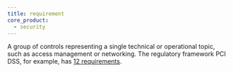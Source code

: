 ```yaml
---
title: requirement
core_product:
  - security
---
```


A group of controls representing a single technical or operational topic, such as access management or networking. The regulatory framework PCI DSS, for example, has [12 requirements][1].

[1]: https://www.pcisecuritystandards.org/pci_security/maintaining_payment_security